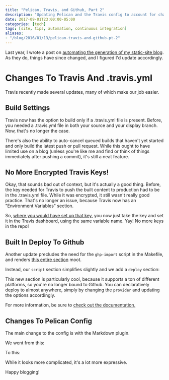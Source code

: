 ```yaml
---
title: "Pelican, Travis, and Github, Part 2"
description: "Updating Pelican and the Travis config to account for changes in both. Yay for simpler configs!"
date: 2017-09-01T23:00:00-05:00
categories: [tech]
tags: [site, tips, automation, continuous integration]
aliases:
- "/blog/2016/01/13/pelican-travis-and-github-pt-2"
---
```


Last year, I wrote a post on [automating the generation of my static-site blog](http://shaunagordon.com/2016/01/13/pelican-travis-and-github/). As they do, things have since changed, and I figured I'd update accordingly.

# Changes To Travis And .travis.yml

Travis recently made several updates, many of which make our job easier.

## Build Settings

Travis now has the option to build only if a .travis.yml file is present. Before, you needed a .travis.yml file in both your source and your display branch. Now, that's no longer the case.

There's also the ability to auto-cancel queued builds that haven't yet started and only build the latest push or pull request. While this ought to have limited use on a blog (unless you're like me and find or think of things immediately after pushing a commit), it's still a neat feature.

## No More Encrypted Travis Keys!

Okay, that sounds bad out of context, but it's actually a good thing. Before, the key needed for Travis to push the built content to production had to be in the .travis.yml file. While it was encrypted, it still wasn't really good practice. That's no longer an issue, because Travis now has an "Environment Variables" section.

So, [where you would have set up that key,](http://shaunagordon.com/2016/01/13/pelican-travis-and-github/#but-wait-whats-that-encrypted-travis-key-and-how-do-i-get-it) you now just take the key and set it in the Travis dashboard, using the same variable name. Yay! No more keys in the repo!

## Built In Deploy To Github

Another update precludes the need for the `ghp-import` script in the Makefile, and renders [this entire section](http://shaunagordon.com/2016/01/13/pelican-travis-and-github/#step-3-tweak-pelican) moot.

Instead, our `script` section simplifies slightly and we add a `deploy` section:

<script src="https://gist.github.com/ShaunaGordon/8efbf5408ebc6e8f8fef92ecdb5e4c7c.js"></script>

This new section is particularly cool, because it supports a ton of different platforms, so you're no longer bound to Github. You can declaratively deploy to almost anywhere, simply by changing the `provider` and updating the options accordingly.

For more information, be sure to [check out the documentation.](https://docs.travis-ci.com/user/deployment/pages/)

## Changes To Pelican Config

The main change to the config is with the Markdown plugin.

We went from this:

<script src="https://gist.github.com/ShaunaGordon/58a1e78020bfd6c025f598871a053b44.js?file=old-n-busted.py"></script>

To this:

<script src="https://gist.github.com/ShaunaGordon/58a1e78020bfd6c025f598871a053b44.js?file=new-hotness.py"></script>

While it looks more complicated, it's a lot more expressive.

Happy blogging!